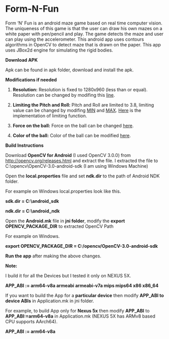 # Form-N-Fun
Form ‘N’ Fun is an android maze game based on real time computer vision. The uniqueness of this game is that the user can draw his own mazes on a white paper with pen/pencil and play. The game detects the maze and user can play using the accelerometer. This android app uses contours algorithms in OpenCV to detect maze that is drawn on the paper. This app uses JBox2d engine for simulating the rigid bodies.

<b>Download APK</b>

Apk can be found in apk folder, download and install the apk.

<b>Modifications if needed</b>
1) <b>Resolution:</b> Resolution is fixed to 1280x960 (less than or equal). Resolution can be changed by modifing this [line](https://github.com/Rohithkvsp/Form-N-Fun/blob/master/app/src/main/java/com/formfun/MainActivity.java#L284).

2) <b>Limiting the Pitch and Roll:</b> Pitch and Roll are limited to 3.8, limiting value can be changed by modifing [MIN](https://github.com/Rohithkvsp/Form-N-Fun/blob/master/app/src/main/java/com/formfun/graphics/GraphicThread.java#L43) and [MAX](https://github.com/Rohithkvsp/Form-N-Fun/blob/master/app/src/main/java/com/formfun/graphics/GraphicThread.java#L44). [Here](https://github.com/Rohithkvsp/Form-N-Fun/blob/master/app/src/main/java/com/formfun/graphics/GraphicThread.java#L69) is the implementation of limiting function.

3) <b>Force on the ball:</b> Force on the ball can be changed [here](https://github.com/Rohithkvsp/Form-N-Fun/blob/master/app/src/main/java/com/formfun/graphics/Ball.java#L69).

4) <b>Color of the ball:</b> Color of the ball can be modified [here](https://github.com/Rohithkvsp/Form-N-Fun/blob/master/app/src/main/java/com/formfun/graphics/Ball.java#L57).

<b>Build Instructions</b>

Download <b>OpenCV for Android</b> (I used OpenCV 3.0.0) from http://opencv.org/releases.html and extract the file. I extracted the file to C:\opencv\OpenCV-3.0-android-sdk (I am using Windows Machine)

Open the <b>local.properties</b> file and set <b>ndk.dir</b> to the path of Android NDK folder.

For example on Windows local.properties look like this.

<b>sdk.dir = C\:\\android_sdk</b>

<b>ndk.dir = C\:\\android_ndk</b>


Open the <b>Android.mk</b> file in <b>jni folder</b>, modify the <b>export OPENCV_PACKAGE_DIR</b> to extracted OpenCV Path

For example on Windows. 

<b>export OPENCV_PACKAGE_DIR = C:/opencv/OpenCV-3.0-android-sdk</b>

<b>Run the app</b> after making the above changes.

<b>Note:</b>

I build it for all the Devices but I tested it only on NEXUS 5X.

<b>APP_ABI := arm64-v8a armeabi armeabi-v7a mips mips64 x86 x86_64</b>

If you want to build the App for a <b>particular device</b> then modify <b>APP_ABI to device ABIs</b> in Application.mk in jni folder.

For example, to build App only for <b>Nexus 5x</b> then modify <b>APP_ABI</b> to <b>APP_ABI:=arm64-v8a</b> in Application.mk (NEXUS 5X has ARMv8 based CPU supports AArch64).

<b>APP_ABI := arm64-v8a</b>

